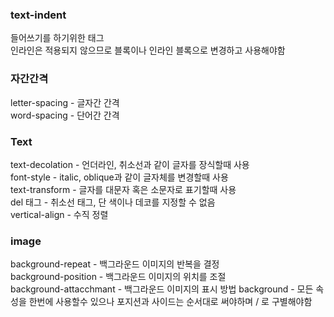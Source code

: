 ### text-indent

들어쓰기를 하기위한 태그  
인라인은 적용되지 않으므로 블록이나 인라인 블록으로 변경하고 사용해야함

### 자간간격

letter-spacing - 글자간 간격  
word-spacing - 단어간 간격  

### Text

text-decolation - 언더라인, 취소선과 같이 글자를 장식할때 사용  
font-style - italic, oblique과 같이 글자체를 변경할때 사용  
text-transform - 글자를 대문자 혹은 소문자로 표기할때 사용  
del 태그 - 취소선 태그, 단 색이나 데코를 지정할 수 없음  
vertical-align - 수직 정렬  

### image

background-repeat - 백그라운드 이미지의 반복을 결정  
background-position - 백그라운드 이미지의 위치를 조절  
background-attacchmant - 백그라운드 이미지의 표시 방법
background - 모든 속성을 한번에 사용할수 있으나 포지션과 사이드는 순서대로 써야하며 / 로 구별해야함  
